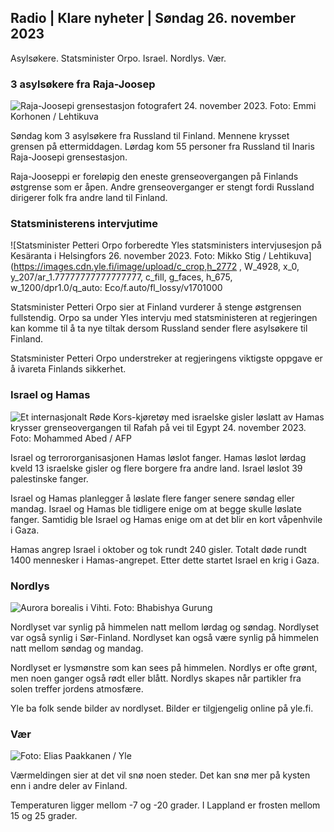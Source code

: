 Radio \| Klare nyheter \| Søndag 26. november 2023
--------------------------------------------

Asylsøkere. Statsminister Orpo. Israel. Nordlys. Vær.

### 3 asylsøkere fra Raja-Joosep

![Raja-Joosepi grensestasjon fotografert 24. november 2023. Foto: Emmi Korhonen / Lehtikuva](https://images.cdn.yle.fi/image/upload/c_crop,h_2880,w_5120,x_0,y_424/ar_1.7777777777777777,c_fill,g_faces,h_675,w_1200/dpr_1.0/q_auto:eco/f_auto/fl_lossy/v1700842179/39-120631365609f150205)

Søndag kom 3 asylsøkere fra Russland til Finland. Mennene krysset grensen på ettermiddagen. Lørdag kom 55 personer fra Russland til Inaris Raja-Joosepi grensestasjon.

Raja-Jooseppi er foreløpig den eneste grenseovergangen på Finlands østgrense som er åpen. Andre grenseoverganger er stengt fordi Russland dirigerer folk fra andre land til Finland.

### Statsministerens intervjutime

![Statsminister Petteri Orpo forberedte Yles statsministers intervjusesjon på Kesäranta i Helsingfors 26. november 2023. Foto: Mikko Stig / Lehtikuva](https://images.cdn.yle.fi/image/upload/c_crop,h_2772 , W_4928, x_0, y_207/ar_1.77777777777777777, c_fill, g_faces, h_675, w_1200/dpr1.0/q_auto: Eco/f.auto/fl_lossy/v1701000

Statsminister Petteri Orpo sier at Finland vurderer å stenge østgrensen fullstendig. Orpo sa under Yles intervju med statsministeren at regjeringen kan komme til å ta nye tiltak dersom Russland sender flere asylsøkere til Finland.

Statsminister Petteri Orpo understreker at regjeringens viktigste oppgave er å ivareta Finlands sikkerhet.

### Israel og Hamas

![Et internasjonalt Røde Kors-kjøretøy med israelske gisler løslatt av Hamas krysser grenseovergangen til Rafah på vei til Egypt 24. november 2023. Foto: Mohammed Abed / AFP](https://images.cdn.yle.fi/image/upload/c_crop,h_2079,w_3696,x_0,y_366/ar_1.7777777777777777,c_fill,g_faces,h_675,w_1200/dpr_1.0/q_auto:eco/f_05/49/491/40/40/49/40/4/4/4/4/4/4/4/4/4/4/4/4/4/4/436560e4e1a0ebe)

Israel og terrororganisasjonen Hamas løslot fanger. Hamas løslot lørdag kveld 13 israelske gisler og flere borgere fra andre land. Israel løslot 39 palestinske fanger.

Israel og Hamas planlegger å løslate flere fanger senere søndag eller mandag. Israel og Hamas ble tidligere enige om at begge skulle løslate fanger. Samtidig ble Israel og Hamas enige om at det blir en kort våpenhvile i Gaza.

Hamas angrep Israel i oktober og tok rundt 240 gisler. Totalt døde rundt 1400 mennesker i Hamas-angrepet. Etter dette startet Israel en krig i Gaza.

### Nordlys

![Aurora borealis i Vihti. Foto: Bhabishya Gurung](https://images.cdn.yle.fi/image/upload/c_crop,h_360,w_640,x_0,y_443/ar_1.777777777777777,c_fill,g_faces,h_675,w_pr_auto:w_pr_auto:eco/f_auto/fl_lossy/v1700996219/39-120676065630ab4cbda3)

Nordlyset var synlig på himmelen natt mellom lørdag og søndag. Nordlyset var også synlig i Sør-Finland. Nordlyset kan også være synlig på himmelen natt mellom søndag og mandag.

Nordlyset er lysmønstre som kan sees på himmelen. Nordlys er ofte grønt, men noen ganger også rødt eller blått. Nordlys skapes når partikler fra solen treffer jordens atmosfære.

Yle ba folk sende bilder av nordlyset. Bilder er tilgjengelig online på yle.fi.

### Vær

![ Foto: Elias Paakkanen / Yle](https://images.cdn.yle.fi/image/upload/c_crop,h_1080,w_1919,x_0,y_0/ar_1.7777777777777777,c_fill,g_faces,h_670,.wdpr.0/q_auto:eco/f_auto/fl_lossy/v1701007097/39-120685165634edcb0ac7)

Værmeldingen sier at det vil snø noen steder. Det kan snø mer på kysten enn i andre deler av Finland.

Temperaturen ligger mellom -7 og -20 grader. I Lappland er frosten mellom 15 og 25 grader.